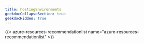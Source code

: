 ```yaml
---
title: hostingEnvironments
geekdocCollapseSection: true
geekdocHidden: true
---
```


{{< azure-resources-recommendationlist name="azure-resources-recommendationlist" >}}
